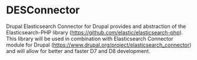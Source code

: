 # DESConnector
Drupal Elasticsearch Connector for Drupal provides and abstraction of the Elasticsearch-PHP library (https://github.com/elastic/elasticsearch-php).
This library will be used in combination with Elasticsearch Connector module for Drupal (https://www.drupal.org/project/elasticsearch_connector)
and will allow for better and faster D7 and D8 development.

